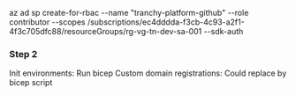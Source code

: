 
az ad sp create-for-rbac --name "tranchy-platform-github" --role contributor --scopes /subscriptions/ec4dddda-f3cb-4c93-a2f1-4f3c705dfc88/resourceGroups/rg-vg-tn-dev-sa-001 --sdk-auth

### Step 2
Init environments:
Run bicep 
Custom domain registrations: Could replace by bicep script
